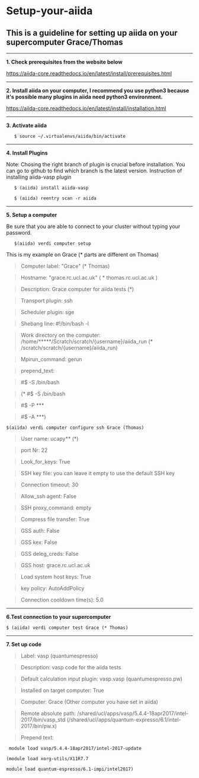 # Setup-your-aiida

This is a guideline for setting up aiida on your supercomputer Grace/Thomas
-----------

----
**1. Check prerequisites from the website below**

   https://aiida-core.readthedocs.io/en/latest/install/prerequisites.html


----
**2. Install aiida on your computer, I recommend you use python3 because it's possible many plugins in aiida need python3 environment.**
 
   https://aiida-core.readthedocs.io/en/latest/install/installation.html


----
**3. Activate aiida** 
        
       $ source ~/.virtualenvs/aiida/bin/activate


----
**4. Install Plugins**

   Note: Chosing the right branch of plugin is crucial before installation. You can go to github to find which branch is the latest version.
   Instruction of installing aiida-vasp plugin
   
       $ (aiida) install aiida-vasp
   
       $ (aiida) reentry scan -r aiida
   

----
**5. Setup a computer**
   
   Be sure that you are able to connect to your cluster without typing your password.
   
   
       $(aiida) verdi computer setup
   
   
   This is my example on Grace (* parts are different on Thomas)
   
   > Computer label: "Grace" (* Thomas)
   
   > Hostname: "grace.rc.ucl.ac.uk"  ( * thomas.rc.ucl.ac.uk )
   
   > Description: Grace computer for aiida tests (*)
   
   > Transport plugin: ssh
   
   > Scheduler plugin: sge   
   
   >Shebang line: #!/bin/bash -l
   
   > Work directory on the computer: /home/*****/Scratch/scratch/{username}/aiida_run (* /scratch/scratch/{username}/aiida_run)
   
   > Mpirun_command: gerun
   
   > prepend_text: 
   
   > #$ -S /bin/bash 
   
   > (* #$ -S /bin/bash
   
   >  #$ -P ***
   
   >  #$ -A ***)
   
    $(aiida) verdi computer configure ssh Grace (Thomas)
   
   > User name: ucapy** (*)
   
   > port Nr: 22
   
   > Look_for_keys: True
   
   > SSH key file: you can leave it empty to use the default SSH key
   
   > Connection timeout: 30
   
   > Allow_ssh agent: False
   
   > SSH proxy_command: empty
   
   > Compress file transfer: True
   
   > GSS auth: False
    
   > GSS kex: False
   
   > GSS deleg_creds: False
   
   > GSS host: grace.rc.ucl.ac.uk
   
   > Load system host keys: True
   
   > key policy: AutoAddPolicy
   
   > Connection cooldown time(s): 5.0
 

----
**6.Test connection to your supercomputer**
    
    $ (aiida) verdi computer test Grace (* Thomas) 
 

----
**7. Set up code**
     
   > Label: vasp  (quantumespresso)
    
   > Description: vasp code for the aiida tests
    
   > Default calculation input plugin: vasp.vasp (quantumespresso.pw)
    
   > Installed on target computer: True
    
   > Computer: Grace (Other computer you have set in aiida)
    
   > Remote absolute path: /shared/ucl/apps/vasp/5.4.4-18apr2017/intel-2017/bin/vasp_std 
    (/shared/ucl/apps/quantum-expresso/6.1/intel-2017/bin/pw.x)
    
   > Prepend text:
    
     module load vasp/5.4.4-18apr2017/intel-2017-update
   
    (module load xorg-utils/X11R7.7
     
    module load quantum-espresso/6.1-impi/intel2017)
   
    
    
    
    
   
   
 
